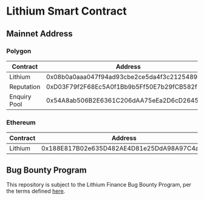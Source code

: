# Lithium Smart Contract

## Mainnet Address

### Polygon

| Contract     | Address|
|--------------|--------|
| Lithium      |0x08b0a0aaa047f94ad93cbe2ce5da4f3c21254898|
| Reputation   |0xD03F79f2F68Ec5A0f1Bb9b5Ff50E7b29fCB582f7|
| Enquiry Pool |0x54A8ab506B2E6361C206dAA75eEa2D6cD2645911|

### Ethereum
| Contract | Address|
|----------|--------|
| Lithium  |0x188E817B02e635D482AE4D81e25DdA98A97C4a42|

## Bug Bounty Program

This repository is subject to the Lithium Finance Bug Bounty Program, per the terms defined [here](https://docs.lith.finance/guides/bug-bounty).
